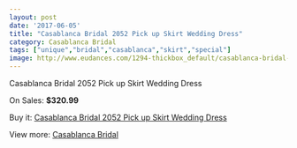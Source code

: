```yaml
---
layout: post
date: '2017-06-05'
title: "Casablanca Bridal 2052 Pick up Skirt Wedding Dress"
category: Casablanca Bridal
tags: ["unique","bridal","casablanca","skirt","special"]
image: http://www.eudances.com/1294-thickbox_default/casablanca-bridal-2052-pick-up-skirt-wedding-dress.jpg
---
```

Casablanca Bridal 2052 Pick up Skirt Wedding Dress

On Sales: **$320.99**
<a href="https://www.eudances.com/en/casablanca-bridal/458-casablanca-bridal-2052-pick-up-skirt-wedding-dress.html"><amp-img layout="responsive" width="600" height="600" src="//www.eudances.com/1294-thickbox_default/casablanca-bridal-2052-pick-up-skirt-wedding-dress.jpg" alt="Casablanca Bridal 2052 Pick up Skirt Wedding Dress 0" /></a>
<a href="https://www.eudances.com/en/casablanca-bridal/458-casablanca-bridal-2052-pick-up-skirt-wedding-dress.html"><amp-img layout="responsive" width="600" height="600" src="//www.eudances.com/1296-thickbox_default/casablanca-bridal-2052-pick-up-skirt-wedding-dress.jpg" alt="Casablanca Bridal 2052 Pick up Skirt Wedding Dress 1" /></a>
<a href="https://www.eudances.com/en/casablanca-bridal/458-casablanca-bridal-2052-pick-up-skirt-wedding-dress.html"><amp-img layout="responsive" width="600" height="600" src="//www.eudances.com/1295-thickbox_default/casablanca-bridal-2052-pick-up-skirt-wedding-dress.jpg" alt="Casablanca Bridal 2052 Pick up Skirt Wedding Dress 2" /></a>

Buy it: [Casablanca Bridal 2052 Pick up Skirt Wedding Dress](https://www.eudances.com/en/casablanca-bridal/458-casablanca-bridal-2052-pick-up-skirt-wedding-dress.html "Casablanca Bridal 2052 Pick up Skirt Wedding Dress")

View more: [Casablanca Bridal](https://www.eudances.com/en/4-casablanca-bridal "Casablanca Bridal")